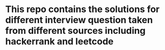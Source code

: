 # This repo contains the solutions for different interview question taken from different sources including hackerrank and leetcode
